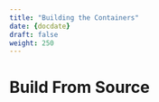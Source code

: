 ```yaml
---
title: "Building the Containers"
date: {docdate}
draft: false
weight: 250
---
```


# Build From Source

